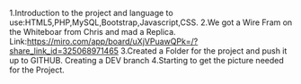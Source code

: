 1.Introduction to the project and language to use:HTML5,PHP,MySQL,Bootstrap,Javascript,CSS.
2.We got a Wire Fram on the Whiteboar from Chris and mad a Replica.
Link:https://miro.com/app/board/uXjVPuawQPk=/?share_link_id=325068971465
3.Created a Folder for the project and push it up to GITHUB. Creating a DEV branch
4.Starting to get the picture needed for the Project.